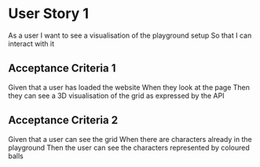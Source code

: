 # User Story 1

As a user
I want to see a visualisation of the playground setup
So that I can interact with it

## Acceptance Criteria 1

Given that a user has loaded the website
When they look at the page
Then they can see a 3D visualisation of the grid as expressed by the API

## Acceptance Criteria 2

Given that a user can see the grid
When there are characters already in the playground
Then the user can see the characters represented by coloured balls

